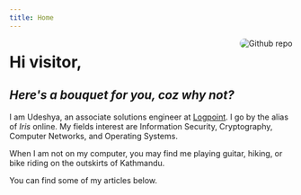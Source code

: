 ```yaml
---
title: Home
---
```


[<img src="https://lh3.googleusercontent.com/pw/AP1GczO8OwLHcmcsrZElaXA30vgQqI-vs9tB1DH7rzheHcCEGjjeK6DhcgPPhLA6Xu8-kfj5qTvspfTKfANaVk4JDqmk8_tgmGEH-IT4_9iFm8k5-HHz19mGmjAX61XyddIPwR31M9VyOSlU6FYHJAb6G4_25A=w576-h677-s-no?authuser=0" style="max-width:25%;min-width:40px;float:right;border-radius:10px;margin-left:10px;margin-bottom:10px" alt="Github repo" />](https://github.com/yihui/hugo-xmin)

# Hi visitor,

## *Here's a bouquet for you, coz why not?*

I am Udeshya, an associate solutions engineer at [Logpoint](https://www.logpoint.com/en/). I go by the alias of *Iris* online. My fields interest are Information Security, Cryptography, Computer Networks, and Operating Systems.

When I am not on my computer, you may find me playing guitar, hiking, or bike riding on the outskirts of Kathmandu.

You can find some of my articles below.